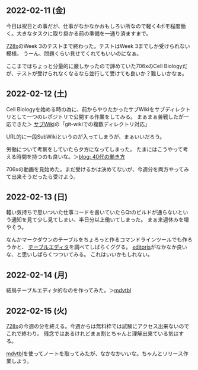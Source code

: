 ## 2022-02-11 (金)

今日は祝日との事だが、仕事がなかなかおもしろい所なので軽く4ポモ程度働く。大きなタスクに取り掛かる前の準備を一通り済ますまで。

[728x](728x.md)のWeek 3のテストまで終わった。テストはWeek 3までしか受けられない模様。
うーん、問題くらい見せてくれてもいいのになぁ。

ここまではちょっと分量的に厳しかったので諦めていた706xのCell Biologyだが、テストが受けられなくなるなら並行して受けても良いか？難しいかなぁ。

## 2022-02-12 (土)

Cell Biologyを始める時の為に、前からやりたかったサブWikiをサブディレクトリとして一つのレポジトリで公開する作業をしてみる。
まぁまぁ苦戦したが一応できた＞ [サブWiki](サブWiki.md)の「git-wikiでの複数ディレクトリ対応」

URL的に一段SubWikiというのが入ってしまうが、まぁいいだろう。

労働について考察をしていたら夕方になってしまった。
たまにはこうやって考える時間を持つのも良いな。＞[blog: 40代の働き方](https://karino2.github.io/2022/02/12/workstyle_forty.html)

706xの動画を見始めた。まだ受けるかは決めてないが、今週分を両方やってみて出来そうだったら受けよう。

## 2022-02-13 (日)

軽い気持ちで思いついた仕事コードを書いていたらQtのビルドが通らないという通知を見て少し見てしまい、半日分以上働いてしまった。
まぁ来週休みを増やそう。

なんかマークダウンのテーブルをちょろっと作るコマンドラインツールでも作ろうかと、
[テーブルエディタ](テーブルエディタ.md)を調べてしばらくググる。
[editorjs](editorjs.md)がなかなか良いな、と思いしばらくつついてみる。
これはいいかもしれない。

## 2022-02-14 (月)

結局テーブルエディタ的なのを作ってみた。＞[mdvtbl](mdvtbl.md)

## 2022-02-15 (火)

[728x](728x.md)の今週の分を終える。今週からは無料枠では試験にアクセス出来ないのでこれで終わり。
残念ではあるけれどまぁ割とちゃんと理解出来ている気はする。

[mdvtbl](mdvtbl.md)を使ってノートを取ってみたが、なかなかいいな。ちゃんとリリース作業しよう。